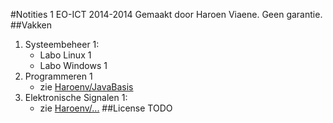 #Notities 1 EO-ICT 2014-2014
Gemaakt door Haroen Viaene. Geen garantie.
##Vakken
1. Systeembeheer 1:
	* Labo Linux 1
	* Labo Windows 1
2. Programmeren 1
	* zie [Haroenv/JavaBasis](http://github.com/haroenv/JavaBasis)
3. Elektronische Signalen 1:
	* zie [Haroenv/...](http://github.com/haroenv/eleksign)
##License
TODO
